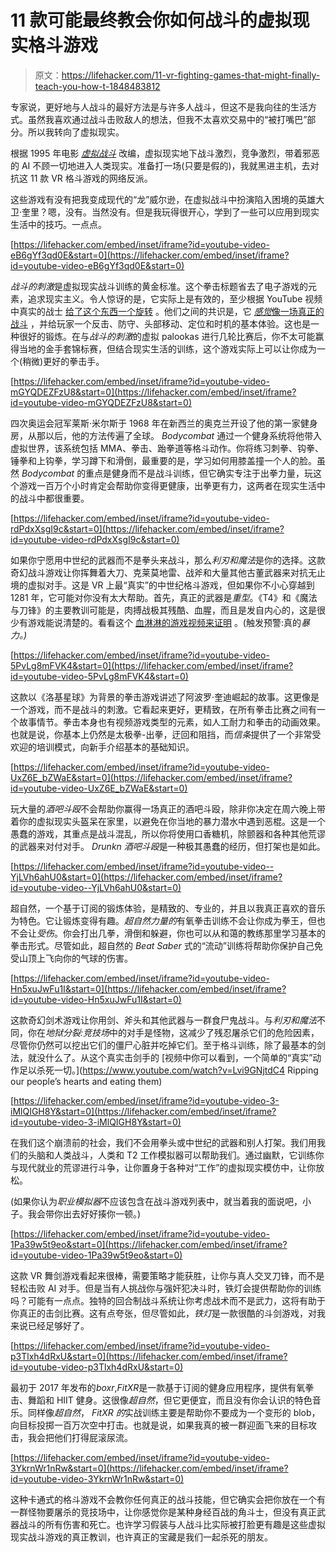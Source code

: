 # 11 款可能最终教会你如何战斗的虚拟现实格斗游戏

> 原文：<https://lifehacker.com/11-vr-fighting-games-that-might-finally-teach-you-how-t-1848483812>

专家说，更好地与人战斗的最好方法是与许多人战斗，但这不是我向往的生活方式。虽然我喜欢通过战斗击败敌人的想法，但我不太喜欢交易中的“被打嘴巴”部分。所以我转向了虚拟现实。

根据 1995 年电影 [*虚拟战斗*](https://www.imdb.com/title/tt0113220/) 改编，虚拟现实地下战斗激烈，竞争激烈，带着邪恶的 AI 不顾一切地进入人类现实。准备打一场(只要是假的)，我就黑进主机，去对抗这 11 款 VR 格斗游戏的网络反派。

这些游戏有没有把我变成现代的“龙”威尔逊，在虚拟战斗中扮演陷入困境的英雄大卫·奎里？嗯，没有。当然没有。但是我玩得很开心，学到了一些可以应用到现实生活中的技巧。一点点。

 [https://lifehacker.com/embed/inset/iframe?id=youtube-video-eB6gYf3qd0E&start=0](https://lifehacker.com/embed/inset/iframe?id=youtube-video-eB6gYf3qd0E&start=0) 

*战斗的刺激*是虚拟现实战斗训练的黄金标准。这个拳击标题省去了电子游戏的元素，追求现实主义。令人惊讶的是，它实际上是有效的，至少根据 YouTube 视频中真实的战士 [给了这个东西一个旋转](https://www.youtube.com/watch?v=_D4HEUR_ZTE) 。他们之间的共识是，它 [*感觉*像一场真正的战斗](https://www.youtube.com/watch?v=uNtQ_8l3fCs) ，并给玩家一个反击、防守、头部移动、定位和时机的基本体验。这也是一种很好的锻炼。在与*战斗的刺激*的虚拟 palookas 进行几轮比赛后，你不太可能赢得当地的金手套锦标赛，但结合现实生活的训练，这个游戏实际上可以让你成为一个(稍微)更好的拳击手。

 [https://lifehacker.com/embed/inset/iframe?id=youtube-video-mGYQDEZFzU8&start=0](https://lifehacker.com/embed/inset/iframe?id=youtube-video-mGYQDEZFzU8&start=0) 

四次奥运会冠军莱斯·米尔斯于 1968 年在新西兰的奥克兰开设了他的第一家健身房，从那以后，他的方法传遍了全球。 *Bodycombat* 通过一个健身系统将他带入虚拟世界，该系统包括 MMA、拳击、跆拳道等格斗动作。你将练习刺拳、钩拳、锤拳和上钩拳，学习蹲下和滑倒，最重要的是，学习如何用膝盖撞一个人的脸。虽然 *Bodycombat* 的重点是健身而不是战斗训练，但它确实专注于出拳力量，玩这个游戏一百万个小时肯定会帮助你变得更健康，出拳更有力，这两者在现实生活中的战斗中都很重要。

 [https://lifehacker.com/embed/inset/iframe?id=youtube-video-rdPdxXsgI9c&start=0](https://lifehacker.com/embed/inset/iframe?id=youtube-video-rdPdxXsgI9c&start=0) 

如果你宁愿用中世纪的武器而不是拳头来战斗，那么*利刃和魔法*是你的选择。这款奇幻战斗游戏让你挥舞着大刀、克莱莫地雷、战斧和大量其他古董武器来对抗无止境的虚拟对手。这是 VR 上最“真实”的中世纪格斗游戏，但如果你不小心穿越到 1281 年，它可能对你没有太大帮助。首先，真正的武器是*重型*。《T4》和《魔法与刀锋》的主要教训可能是，肉搏战极其残酷、血腥，而且是发自内心的，这是很少有游戏能说清楚的。看看这个 [血淋淋的游戏视频来证明](https://www.youtube.com/watch?v=O1wStc0m86M) 。(触发预警:真的*暴力。)*

 [https://lifehacker.com/embed/inset/iframe?id=youtube-video-5PvLg8mFVK4&start=0](https://lifehacker.com/embed/inset/iframe?id=youtube-video-5PvLg8mFVK4&start=0) 

这款以《洛基星球》为背景的拳击游戏讲述了阿波罗·奎迪崛起的故事。这更像是一个游戏，而不是战斗的刺激。它看起来更好，更精致，在所有拳击比赛之间有一个故事情节。拳击本身也有视频游戏类型的元素，如人工耐力和拳击的动画效果。也就是说，你基本上仍然是太极拳-出拳，迂回和阻挡，而*信条*提供了一个非常受欢迎的培训模式，向新手介绍基本的基础知识。

 [https://lifehacker.com/embed/inset/iframe?id=youtube-video-UxZ6E_bZWaE&start=0](https://lifehacker.com/embed/inset/iframe?id=youtube-video-UxZ6E_bZWaE&start=0) 

玩大量的*酒吧斗殴*不会帮助你赢得一场真正的酒吧斗殴，除非你决定在周六晚上带着你的虚拟现实头盔呆在家里，以避免在你当地的暴力潜水中遇到恶棍。这是一个愚蠢的游戏，其重点是战斗混乱，所以你将使用口香糖机，除颤器和各种其他荒谬的武器来对付对手。 *Drunkn 酒吧斗殴*是一种极其愚蠢的经历，但打架也是如此。

 [https://lifehacker.com/embed/inset/iframe?id=youtube-video--YjLVh6ahU0&start=0](https://lifehacker.com/embed/inset/iframe?id=youtube-video--YjLVh6ahU0&start=0) 

超自然，一个基于订阅的锻炼体验，是精致的、专业的，并且以我真正喜欢的音乐为特色。它让锻炼变得有趣。*超自然力量的*有氧拳击训练不会让你成为拳王，但也不会让*受伤*。你会打出几拳，滑倒和躲避，你也可以从和蔼的教练那里学习基本的拳击形式。尽管如此，超自然的 *Beat Saber* 式的“流动”训练将帮助你保护自己免受山顶上飞向你的气球的伤害。

 [https://lifehacker.com/embed/inset/iframe?id=youtube-video-Hn5xuJwFu1I&start=0](https://lifehacker.com/embed/inset/iframe?id=youtube-video-Hn5xuJwFu1I&start=0) 

这款奇幻剑术游戏让你用剑、斧头和其他武器与一群食尸鬼战斗。与*利刃和魔法*不同，你在*地狱分裂:竞技场*中的对手是怪物，这减少了残忍屠杀它们的危险因素，尽管你仍然可以挖出它们的僵尸心脏并吃掉它们。至于格斗训练，除了最基本的剑法，就没什么了。从这个真实击剑手的 [视频中你可以看到，一个简单的“真实”动作足以杀死一切。](https://www.youtube.com/watch?v=Lvi9GNjtdC4 Ripping our people’s hearts and eating them)

 [https://lifehacker.com/embed/inset/iframe?id=youtube-video-3-iMlQIGH8Y&start=0](https://lifehacker.com/embed/inset/iframe?id=youtube-video-3-iMlQIGH8Y&start=0) 

在我们这个崩溃前的社会，我们不会用拳头或中世纪的武器和别人打架。我们用我们的头脑和人类战斗，人类和 T2 工作模拟器可以帮助我们。通过幽默，它训练你与现代就业的荒谬进行斗争，让你置身于各种对“工作”的虚拟现实模仿中，让你放松。

(如果你认为*职业模拟器*不应该包含在战斗游戏列表中，就当着我的面说吧，小子。我会带你出去好好揍你一顿。)

 [https://lifehacker.com/embed/inset/iframe?id=youtube-video-1Pa39w5t9eo&start=0](https://lifehacker.com/embed/inset/iframe?id=youtube-video-1Pa39w5t9eo&start=0) 

这款 VR 舞剑游戏看起来很棒，需要策略才能获胜，让你与真人交叉刀锋，而不是轻松击败 AI 对手。但是当有人挑战你与强奸犯决斗时，铁灯会提供帮助你的训练吗？可能有一点点。独特的回合制战斗系统让你考虑战术而不是武力，这将有助于你真正的击剑比赛。这有点夸张，但尽管如此，*铁灯*是一款很酷的斗剑游戏，对我来说已经足够好了。

 [https://lifehacker.com/embed/inset/iframe?id=youtube-video-p3Tlxh4dRxU&start=0](https://lifehacker.com/embed/inset/iframe?id=youtube-video-p3Tlxh4dRxU&start=0) 

最初于 2017 年发布的*boxr*,*FitXR*是一款基于订阅的健身应用程序，提供有氧拳击、舞蹈和 HIIT 健身。这很像*超自然*，但它更便宜，而且没有你会认识的特色音乐。同样像*超自然*， *FitXR 的*实战训练主要是帮助你不要成为一个变形的 blob，向目标投掷一百万次空中打击。也就是说，如果我真的被一群迎面飞来的目标攻击，我会把他们打得屁滚尿流。

 [https://lifehacker.com/embed/inset/iframe?id=youtube-video-3YkrnWr1nRw&start=0](https://lifehacker.com/embed/inset/iframe?id=youtube-video-3YkrnWr1nRw&start=0) 

这种卡通式的格斗游戏不会教你任何真正的战斗技能，但它确实会把你放在一个有一群怪物要屠杀的竞技场中，让你感觉你是某种身经百战的角斗士，但没有真正武器战斗的所有伤害和死亡。也许学习假装与人战斗比实际被打脸更有趣是这些虚拟现实战斗游戏的真正教训，也许真正的宝藏是我们一起杀死的朋友。